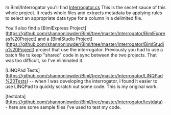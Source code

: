 
In Biml/Interrogator you'll find [Interrogator.cs](https://github.com/shannonlowder/Biml/tree/master/Interrogator/Interrogator.cs)  This is the secret sauce of this whole project. It reads whole files and extracts metadata by applying rules to select an appropriate data type for a column in a delimited file.

You'll also find a [BimlExpress Project] (https://github.com/shannonlowder/Biml/tree/master/Interrogator/BimlExpress%20Project) and a [BimlStudio Project] (https://github.com/shannonlowder/Biml/tree/master/Interrogator/BimlStudio%20Project) project that use the interrogator.  Previously you had to use a batch file to keep "shared" code in sync between the two projects.  That was too difficult, so I've eliminated it. 

[LINQPad Tests] (https://github.com/shannonlowder/Biml/tree/master/Interrogator/LINQPad%20Tests) -- when I was developing the interrogator, I found it easier to use LINQPad to quickly scratch out some code.  This is my original work.

[testdata] (https://github.com/shannonlowder/Biml/tree/master/Interrogator/testdata) -- here are some sample files I've used to test my code.

